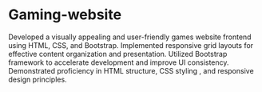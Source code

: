 # Gaming-website
Developed a visually appealing and user-friendly games website frontend using HTML, CSS, and Bootstrap.
Implemented responsive grid layouts for effective content organization and presentation.
Utilized Bootstrap framework to accelerate development and improve UI consistency.
Demonstrated proficiency in HTML structure, CSS styling , and responsive design principles.  
